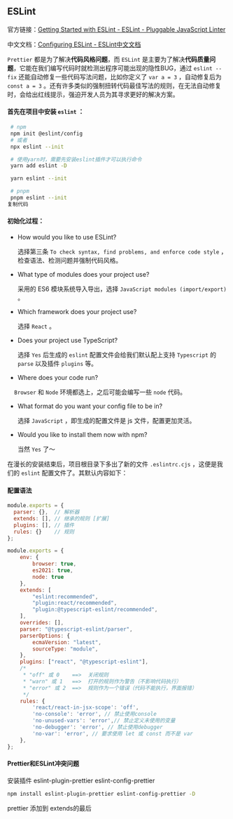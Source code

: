 ## ESLint

官方链接：[Getting Started with ESLint - ESLint - Pluggable JavaScript Linter](https://eslint.org/docs/latest/use/getting-started)

中文文档：[Configuring ESLint - ESLint中文文档](https://eslint.bootcss.com/docs/user-guide/configuring)

`Prettier` 都是为了解决**代码风格问题**，而 `ESLint` 是主要为了解决**代码质量问题**，它能在我们编写代码时就检测出程序可能出现的隐性BUG，通过 `eslint --fix` 还能自动修复一些代码写法问题，比如你定义了 `var a = 3` ，自动修复后为 `const a = 3` 。还有许多类似的强制扭转代码最佳写法的规则，在无法自动修复时，会给出红线提示，强迫开发人员为其寻求更好的解决方案。

#### 首先在项目中安装 `eslint` ：

```bash
 # npm
 npm init @eslint/config
 # 或者
 npx eslint --init

 # 使用yarn时，需要先安装eslint插件才可以执行命令
 yarn add eslint -D

 yarn eslint --init

 # pnpm
 pnpm eslint --init
复制代码
```

#### 初始化过程：

- How would you like to use ESLint?
  
  选择第三条 `To check syntax, find problems, and enforce code style` ，检查语法、检测问题并强制代码风格。

- What type of modules does your project use?
  
  采用的 ES6 模块系统导入导出，选择 `JavaScript modules (import/export)` 。

- Which framework does your project use?
  
  选择 `React` 。

- Does your project use TypeScript?
  
  选择 `Yes` 后生成的 `eslint` 配置文件会给我们默认配上支持 `Typescript` 的 `parse` 以及插件 `plugins` 等。

- Where does your code run?

    `Browser` 和 `Node` 环境都选上，之后可能会编写一些 `node` 代码。

- What format do you want your config file to be in?
  
  选择 `JavaScript` ，即生成的配置文件是 js 文件，配置更加灵活。

- Would you like to install them now with npm?
  
  当然 `Yes` 了～

在漫长的安装结束后，项目根目录下多出了新的文件 `.eslintrc.cjs` ，这便是我们的 `eslint` 配置文件了。其默认内容如下：

#### 配置语法

```js
module.exports = {
  parser: {},  // 解析器
  extends: [], // 继承的规则 [扩展]
  plugins: [], // 插件
  rules: {}    // 规则
};
```

```javascript
module.exports = {
    env: {
        browser: true,
        es2021: true,
        node: true
    },
    extends: [
        "eslint:recommended",
        "plugin:react/recommended",
        "plugin:@typescript-eslint/recommended",
    ],
    overrides: [],
    parser: "@typescript-eslint/parser",
    parserOptions: {
        ecmaVersion: "latest",
        sourceType: "module",
    },
    plugins: ["react", "@typescript-eslint"],
    /*
     * "off" 或 0    ==>  关闭规则
     * "warn" 或 1   ==>  打开的规则作为警告（不影响代码执行）
     * "error" 或 2  ==>  规则作为一个错误（代码不能执行，界面报错）
     */
    rules: {
        'react/react-in-jsx-scope': 'off',
        'no-console': 'error', // 禁止使用console
        'no-unused-vars': 'error',// 禁止定义未使用的变量
        'no-debugger': 'error', // 禁止使用debugger
        'no-var': 'error', // 要求使用 let 或 const 而不是 var
    },
};
```

#### Prettier和ESLint冲突问题

安装插件  eslint-plugin-prettier eslint-config-prettier 

```bash
npm install eslint-plugin-prettier eslint-config-prettier -D
```

prettier 添加到 extends的最后
